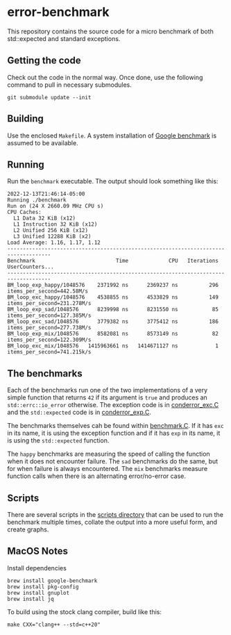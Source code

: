 # error-benchmark

This repository contains the source code for a micro benchmark of both
std::expected and standard exceptions.

## Getting the code

Check out the code in the normal way. Once done, use the following command to
pull in necessary submodules.

```bsh
git submodule update --init
```

## Building

Use the enclosed `Makefile`. A system installation of [Google
benchmark](https://github.com/google/benchmark) is assumed to be available.

## Running

Run the `benchmark` executable. The output should look something like this:

```shell
2022-12-13T21:46:14-05:00
Running ./benchmark
Run on (24 X 2660.09 MHz CPU s)
CPU Caches:
  L1 Data 32 KiB (x12)
  L1 Instruction 32 KiB (x12)
  L2 Unified 256 KiB (x12)
  L3 Unified 12288 KiB (x2)
Load Average: 1.16, 1.17, 1.12
------------------------------------------------------------------------------------
Benchmark                          Time             CPU   Iterations UserCounters...
------------------------------------------------------------------------------------
BM_loop_exp_happy/1048576    2371992 ns      2369237 ns          296 items_per_second=442.58M/s
BM_loop_exc_happy/1048576    4538855 ns      4533829 ns          149 items_per_second=231.278M/s
BM_loop_exp_sad/1048576      8239998 ns      8231550 ns           85 items_per_second=127.385M/s
BM_loop_exc_sad/1048576      3779382 ns      3775412 ns          186 items_per_second=277.738M/s
BM_loop_exp_mix/1048576      8582081 ns      8573149 ns           82 items_per_second=122.309M/s
BM_loop_exc_mix/1048576   1415963661 ns   1414671127 ns            1 items_per_second=741.215k/s
```

## The benchmarks

Each of the benchmarks run one of the two implementations of a very simple
function that returns `42` if its argument is `true` and produces an
`std::errc::io_error` otherwise. The exception code is in
[conderror_exc.C](conderror_exc.C) and the `std::expected` code is in
[conderror_exp.C](conderror_exc.C).

The benchmarks themselves cah be found within [benchmark.C](benchmark.C). If it
has `exc` in its name, it is using the exception function and if it has `exp`
in its name, it is using the `std::expected` function.

The `happy` benchmarks are measuring the speed of calling the function when it
does not encounter failure. The `sad` benchmarks do the same, but for when
failure is always encountered. The `mix` benchmarks measure function calls when
there is an alternating error/no-error case.

## Scripts

There are several scripts in the [scripts directory](scripts) that can be used
to run the benchmark multiple times, collate the output into a more useful
form, and create graphs.

## MacOS Notes

Install dependencies

```bsh
brew install google-benchmark
brew install pkg-config
brew install gnuplot
brew install jq
```

To build using the stock clang compiler, build like this:

```bsh
make CXX="clang++ --std=c++20"
```

